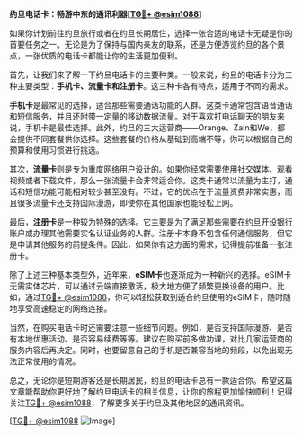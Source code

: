 **约旦电话卡：畅游中东的通讯利器[[TG💪+ @esim1088](https://t.me/s/esim1088)]**

如果你计划前往约旦旅行或者在约旦长期居住，选择一张合适的电话卡无疑是你的首要任务之一。无论是为了保持与国内亲友的联系，还是方便游览约旦的各个景点，一张优质的电话卡都能让你的生活更加便利。

首先，让我们来了解一下约旦电话卡的主要种类。一般来说，约旦的电话卡分为三种主要类型：**手机卡、流量卡和注册卡**。这三种卡各有特点，适用于不同的需求。

**手机卡**是最常见的选择，适合那些需要通话功能的人群。这类卡通常包含语音通话和短信服务，并且还附带一定量的移动数据流量。对于喜欢打电话聊天的朋友来说，手机卡是最佳选择。此外，约旦的三大运营商——Orange、Zain和We，都会提供不同套餐供你选择。这些套餐的价格从基础到高端不等，你可以根据自己的预算和使用习惯进行挑选。

其次，**流量卡**则是专为重度网络用户设计的。如果你经常需要使用社交媒体、观看视频或者下载文件，那么一张流量卡会非常适合你。这类卡通常以流量为主打，通话和短信功能可能相对较少甚至没有。不过，它的优点在于流量资费非常实惠，而且很多流量卡还支持国际漫游，即使你在其他国家也能轻松上网。

最后，**注册卡**是一种较为特殊的选择。它主要是为了满足那些需要在约旦开设银行账户或办理其他需要实名认证业务的人群。注册卡本身不包含任何通信服务，但它是申请其他服务的前提条件。因此，如果你有这方面的需求，记得提前准备一张注册卡。

除了上述三种基本类型外，近年来，**eSIM卡**也逐渐成为一种新兴的选择。eSIM卡无需实体芯片，可以通过云端直接激活，极大地方便了频繁更换设备的用户。比如，通过[TG💪+ @esim1088](https://t.me/s/esim1088)，你可以轻松获取到适合约旦使用的eSIM卡，随时随地享受高速稳定的网络连接。

当然，在购买电话卡时还需要注意一些细节问题。例如，是否支持国际漫游、是否有本地优惠活动、是否容易续费等等。建议在购买前多做功课，对比几家运营商的服务内容后再决定。同时，也要留意自己的手机是否兼容当地的频段，以免出现无法正常使用的情况。

总之，无论你是短期游客还是长期居民，约旦的电话卡总有一款适合你。希望这篇文章能帮助你更好地了解约旦电话卡的相关信息，让你的旅程更加愉快顺利！记得关注[TG💪+ @esim1088](https://t.me/s/esim1088)，了解更多关于约旦及其他地区的通讯资讯。

[[TG💪+ @esim1088](https://t.me/s/esim1088) ![Image](https://i.postimg.cc/4NQfJmqS/Snipaste-2025-05-13-00-14-12.png)]